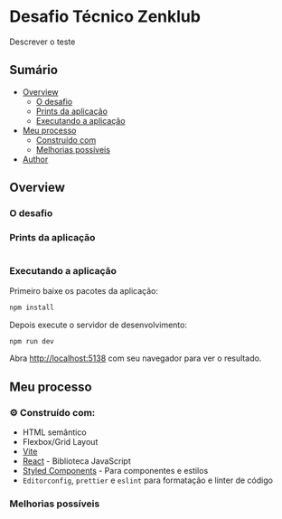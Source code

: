 # Desafio Técnico Zenklub

Descrever o teste

## Sumário

-   [Overview](#overview)
    -   [O desafio](#o-desafio)
    -   [Prints da aplicação](#prints-da-aplicacao)
    -   [Executando a aplicação](#executando-a-aplicacao)
-   [Meu processo](#meu-processo)
    -   [Construído com](#construido-com)
    -   [Melhorias possíveis](#melhorias-possiveis)
-   [Author](#author)

## Overview

### O desafio

### Prints da aplicação

![]()

### Executando a aplicação

Primeiro baixe os pacotes da aplicação:

```bash
npm install
```

Depois execute o servidor de desenvolvimento:

```bash
npm run dev
```

Abra [http://localhost:5138](http://localhost:5138) com seu navegador para ver o resultado.

## Meu processo

### ⚙️ Construído com:

-   HTML semântico
-   Flexbox/Grid Layout
-   [Vite](https://vitejs.dev/)
-   [React](https://reactjs.org/) - Biblioteca JavaScript
-   [Styled Components](https://styled-components.com/) - Para componentes e estilos
-   `Editorconfig`, `prettier` e `eslint` para formatação e linter de código

### Melhorias possíveis
